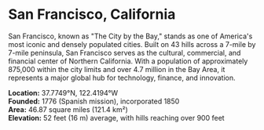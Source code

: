 # San Francisco, California

San Francisco, known as "The City by the Bay," stands as one of America's most iconic and densely populated cities. Built on 43 hills across a 7-mile by 7-mile peninsula, San Francisco serves as the cultural, commercial, and financial center of Northern California. With a population of approximately 875,000 within the city limits and over 4.7 million in the Bay Area, it represents a major global hub for technology, finance, and innovation.

**Location:** 37.7749°N, 122.4194°W  
**Founded:** 1776 (Spanish mission), incorporated 1850  
**Area:** 46.87 square miles (121.4 km²)  
**Elevation:** 52 feet (16 m) average, with hills reaching over 900 feet